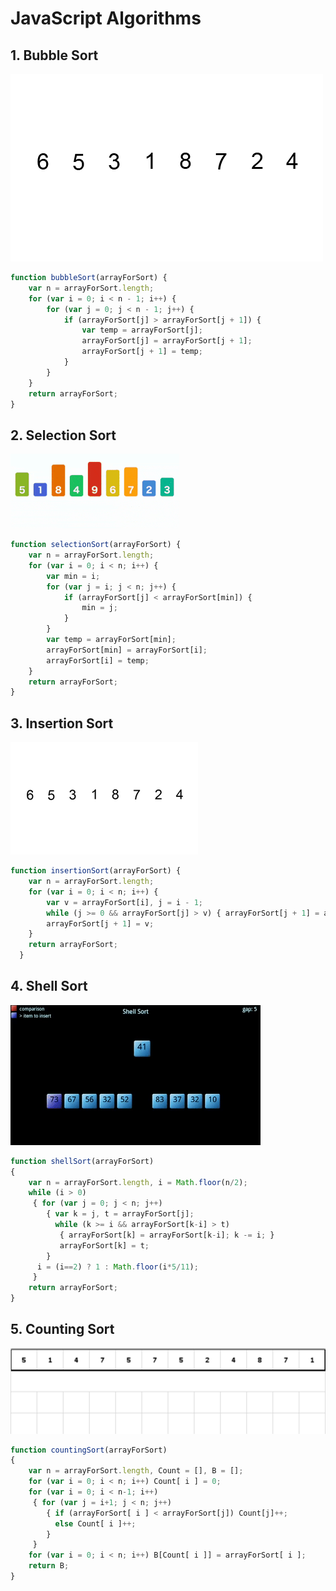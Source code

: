 # JavaScript Algorithms
## 1. Bubble Sort

![Bubble Sort](img/bubble_sort.gif) 

```javascript
function bubbleSort(arrayForSort) {
    var n = arrayForSort.length;
    for (var i = 0; i < n - 1; i++) {
        for (var j = 0; j < n - 1; j++) {
            if (arrayForSort[j] > arrayForSort[j + 1]) {
                var temp = arrayForSort[j];
                arrayForSort[j] = arrayForSort[j + 1];
                arrayForSort[j + 1] = temp;
            }
        }
    }
    return arrayForSort;
}
```

## 2. Selection Sort

![Selection Sort](img/selection_sort.gif)

```javascript
function selectionSort(arrayForSort) {
    var n = arrayForSort.length;
    for (var i = 0; i < n; i++) {
        var min = i;
        for (var j = i; j < n; j++) {
            if (arrayForSort[j] < arrayForSort[min]) {
                min = j;
            }
        }
        var temp = arrayForSort[min];
        arrayForSort[min] = arrayForSort[i];
        arrayForSort[i] = temp;
    }
    return arrayForSort;
}
```

## 3. Insertion Sort

![Insertion Sort](img/insertion_sort.gif)

```javascript
function insertionSort(arrayForSort) {
    var n = arrayForSort.length;
    for (var i = 0; i < n; i++) {
        var v = arrayForSort[i], j = i - 1;
        while (j >= 0 && arrayForSort[j] > v) { arrayForSort[j + 1] = arrayForSort[j]; j--; }
        arrayForSort[j + 1] = v;
    }
    return arrayForSort;
  }
```

## 4. Shell Sort

![Shell Sort](img/shell.gif)

```javascript
function shellSort(arrayForSort)
{
    var n = arrayForSort.length, i = Math.floor(n/2);
    while (i > 0)
     { for (var j = 0; j < n; j++)
        { var k = j, t = arrayForSort[j];
          while (k >= i && arrayForSort[k-i] > t)
           { arrayForSort[k] = arrayForSort[k-i]; k -= i; }
           arrayForSort[k] = t;
        }
      i = (i==2) ? 1 : Math.floor(i*5/11);
     }
    return arrayForSort;
}
```

## 5. Counting Sort

![Counting Sort](img/counting_sort.gif)

```javascript
function countingSort(arrayForSort)
{   
    var n = arrayForSort.length, Count = [], B = [];
    for (var i = 0; i < n; i++) Count[ i ] = 0;
    for (var i = 0; i < n-1; i++)
     { for (var j = i+1; j < n; j++)
        { if (arrayForSort[ i ] < arrayForSort[j]) Count[j]++;
          else Count[ i ]++;
        }
     }
    for (var i = 0; i < n; i++) B[Count[ i ]] = arrayForSort[ i ];
    return B;
}
```
